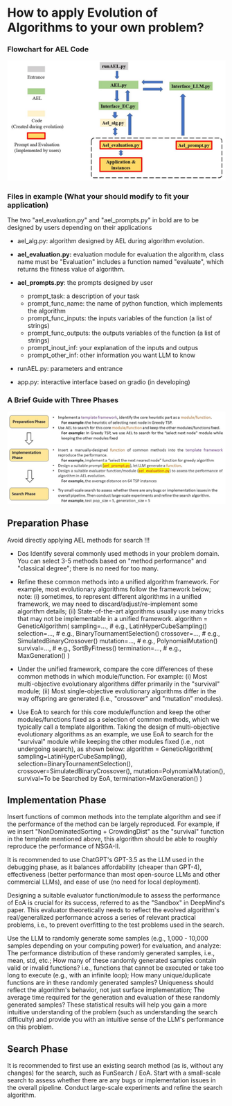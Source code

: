 # How to apply Evolution of Algorithms to your own problem?

### Flowchart for AEL Code

<img src="./figures/ael_code.jpg" alt="ael" width="800" height="auto">

### Files in example (What your should modify to fit your application)

The two "ael_evaluation.py" and "ael_prompts.py" in bold are to be designed by users depending on their applications

+ ael_alg.py: algorithm designed by AEL during algorithm evolution.

+ **ael_evaluation.py:** evaluation module for evaluation the algorithm, class name must be "Evaluation" includes a function named "evaluate", which returns the fitness value of algorithm.

+ **ael_prompts.py**:  the prompts designed by user

  + prompt_task: a description of your task
  + prompt_func_name: the name of python function, which implements the algorithm 
  + prompt_func_inputs: the inputs variables of the function (a list of strings)
  + prompt_func_outputs: the outputs variables of the function (a list of strings)
  + prompt_inout_inf: your explanation of the inputs and outpus
  + prompt_other_inf: other information you want LLM to know

+ runAEL.py: parameters and entrance 
+ app.py: interactive interface based on gradio (in developing)



### **A Brief Guide with Three Phases**



<img src="./figures/three_phases.JPG" alt="ael" width="800" height="auto">







## Preparation Phase 

Avoid directly applying AEL methods for search !!!

+ Dos Identify several commonly used methods in your problem domain. You can select 3-5 methods based on "method performance" and "classical degree"; there is no need for too many.

+ Refine these common methods into a unified algorithm framework. For example, most evolutionary algorithms follow the framework below; note: (i) sometimes, to represent different algorithms in a unified framework, we may need to discard/adjust/re-implement some algorithm details; (ii) State-of-the-art algorithms usually use many tricks that may not be implementable in a unified framework. algorithm = GeneticAlgorithm( sampling=..., # e.g., LatinHyperCubeSampling() selection=..., # e.g., BinaryTournamentSelection() crossover=..., # e.g., SimulatedBinaryCrossover() mutation=..., # e.g., PolynomialMutation() survival=..., # e.g., SortByFitness() termination=..., # e.g., MaxGeneration() )

+ Under the unified framework, compare the core differences of these common methods in which module/function. For example: (i) Most multi-objective evolutionary algorithms differ primarily in the "survival" module; (ii) Most single-objective evolutionary algorithms differ in the way offspring are generated (i.e., "crossover" and "mutation" modules).

+ Use EoA to search for this core module/function and keep the other modules/functions fixed as a selection of common methods, which we typically call a template algorithm. Taking the design of multi-objective evolutionary algorithms as an example, we use EoA to search for the "survival" module while keeping the other modules fixed (i.e., not undergoing search), as shown below: algorithm = GeneticAlgorithm( sampling=LatinHyperCubeSampling(), selection=BinaryTournamentSelection(), crossover=SimulatedBinaryCrossover(), mutation=PolynomialMutation(), survival=To be Searched by EoA, termination=MaxGeneration() )

## Implementation Phase 

Insert functions of common methods into the template algorithm and see if the performance of the method can be largely reproduced. For example, if we insert "NonDominatedSorting + CrowdingDist" as the "survival" function in the template mentioned above, this algorithm should be able to roughly reproduce the performance of NSGA-II.

It is recommended to use ChatGPT's GPT-3.5 as the LLM used in the debugging phase, as it balances affordability (cheaper than GPT-4), effectiveness (better performance than most open-source LLMs and other commercial LLMs), and ease of use (no need for local deployment).

Designing a suitable evaluator function/module to assess the performance of EoA is crucial for its success, referred to as the "Sandbox" in DeepMind's paper. This evaluator theoretically needs to reflect the evolved algorithm's real/generalized performance across a series of relevant practical problems, i.e., to prevent overfitting to the test problems used in the search.

Use the LLM to randomly generate some samples (e.g., 1,000 - 10,000 samples depending on your computing power) for evaluation, and analyze: The performance distribution of these randomly generated samples, i.e., mean, std, etc.; How many of these randomly generated samples contain valid or invalid functions? i.e., functions that cannot be executed or take too long to execute (e.g., with an infinite loop); How many unique/duplicate functions are in these randomly generated samples? Uniqueness should reflect the algorithm's behavior, not just surface implementation; The average time required for the generation and evaluation of these randomly generated samples? These statistical results will help you gain a more intuitive understanding of the problem (such as understanding the search difficulty) and provide you with an intuitive sense of the LLM's performance on this problem.

## Search Phase 

It is recommended to first use an existing search method (as is, without any changes) for the search, such as FunSearch / EoA.
Start with a small-scale search to assess whether there are any bugs or implementation issues in the overall pipeline. Conduct large-scale experiments and refine the search algorithm.











